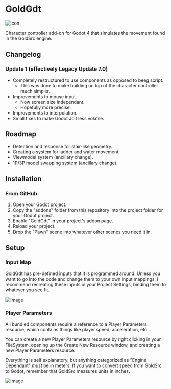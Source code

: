 # GoldGdt
![icon](https://github.com/ratmarrow/GoldGdt/assets/155324574/5cbeb915-b896-4f1b-9a17-155b4f83ecc8)

Character controller add-on for Godot 4 that simulates the movement found in the GoldSrc engine.

## Changelog

### Update 1 (effectively Legacy Update 7.0)
- Completely restructured to use components as opposed to beeg script.
  - This was done to make building on top of the character controller much simpler.
- Improvements to mouse input.
  - Now screen size independant.
  - Hopefully more precise.
- Improvements to interpolation.
- Small fixes to make Godot Jolt less volatile.

## Roadmap

- Detection and response for stair-like geometry.
- Creating a system for ladder and water movement.
- Viewmodel system (ancillary change).
- 1P/3P model swapping system (ancillary change).

## Installation

### From GitHub:
1. Open your Godot project.
2. Copy the "addons" folder from this repository into the project folder for your Godot project.
3. Enable "GoldGdt" in your project's addon page.
4. Reload your project.
5. Drop the "Pawn" scene into whatever other scenes you need it in.

## Setup

### Input Map

GoldGdt has pre-defined inputs that it is programmed around. Unless you want to go into the code and change them to your own input mappings, I recommend recreating these inputs in your Project Settings, binding them to whatever you see fit.

![image](https://github.com/ratmarrow/GoldGdt/assets/155324574/2bdd25bc-d9bf-41f4-acd9-6e9c4e38e9ae)

### Player Parameters

All bundled components require a reference to a Player Parameters resource, which contains things like player speed, acceleration, etc...

You can create a new Player Parameters resource by right clicking in your FileSystem, opening up the Create New Resource window, and creating a new Player Parameters resource.

Everything is self explanatory, but anything categorized as "Engine Dependant" *must* be in meters. If you want to convert speed from GoldSrc to Godot, remember that GoldSrc measures units in inches.

![image](https://github.com/ratmarrow/GoldGdt/assets/155324574/c7179e54-c690-4592-bc70-dfb8d169c0bc)
